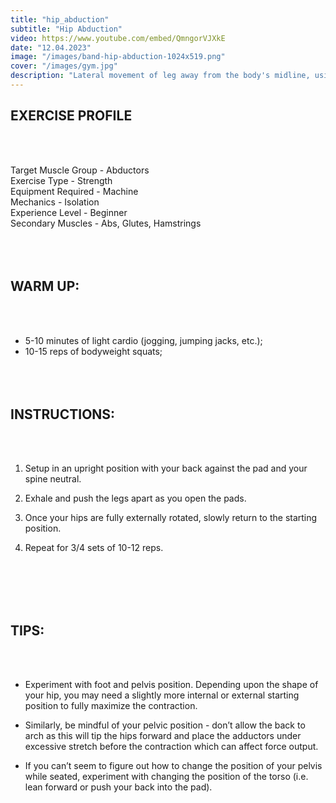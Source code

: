 ```yaml
---
title: "hip_abduction"
subtitle: "Hip Abduction"
video: https://www.youtube.com/embed/QmngorVJXkE
date: "12.04.2023"
image: "/images/band-hip-abduction-1024x519.png"
cover: "/images/gym.jpg"
description: "Lateral movement of leg away from the body's midline, using hip muscles to strengthen and improve mobility."
---
```


## EXERCISE PROFILE

&nbsp;  
&nbsp;

Target Muscle Group -
Abductors  
Exercise Type - Strength  
Equipment Required - Machine  
Mechanics - Isolation  
Experience Level - Beginner  
Secondary Muscles -
Abs, Glutes, Hamstrings
&nbsp;  
&nbsp;  
&nbsp;  
&nbsp;

## WARM UP:

&nbsp;  
&nbsp;

- 5-10 minutes of light cardio (jogging, jumping jacks, etc.);
- 10-15 reps of bodyweight squats;
  &nbsp;  
  &nbsp;  
  &nbsp;  
  &nbsp;

## INSTRUCTIONS:

&nbsp;  
&nbsp;

1. Setup in an upright position with your back against the pad and your spine neutral.
2. Exhale and push the legs apart as you open the pads.
3. Once your hips are fully externally rotated, slowly return to the starting position.
4. Repeat for 3/4 sets of 10-12 reps.

   &nbsp;  
   &nbsp;  
   &nbsp;  
   &nbsp;

## TIPS:

&nbsp;  
&nbsp;

- Experiment with foot and pelvis position. Depending upon the shape of your hip, you may need a slightly more internal or external starting position to fully maximize the contraction.
- Similarly, be mindful of your pelvic position - don’t allow the back to arch as this will tip the hips forward and place the adductors under excessive stretch before the contraction which can affect force output.
- If you can’t seem to figure out how to change the position of your pelvis while seated, experiment with changing the position of the torso (i.e. lean forward or push your back into the pad).

  &nbsp;  
  &nbsp;  
  &nbsp;  
  &nbsp;
